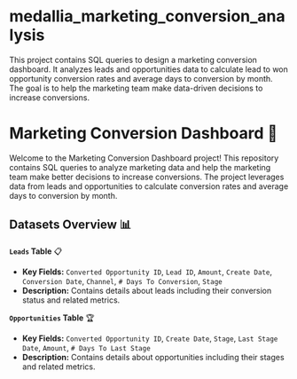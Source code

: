 # medallia_marketing_conversion_analysis
This project contains SQL queries to design a marketing conversion dashboard. It analyzes leads and opportunities data to calculate lead to won opportunity conversion rates and average days to conversion by month. The goal is to help the marketing team make data-driven decisions to increase conversions.

# Marketing Conversion Dashboard 🚀

Welcome to the Marketing Conversion Dashboard project! This repository contains SQL queries to analyze marketing data and help the marketing team make better decisions to increase conversions. The project leverages data from leads and opportunities to calculate conversion rates and average days to conversion by month.

## Datasets Overview 📊

**`Leads` Table** 📋
- **Key Fields:** `Converted Opportunity ID`, `Lead ID`, `Amount`, `Create Date`, `Conversion Date`, `Channel`, `# Days To Conversion`, `Stage`
- **Description:** Contains details about leads including their conversion status and related metrics.

**`Opportunities` Table** 🏆
- **Key Fields:** `Converted Opportunity ID`, `Create Date`, `Stage`, `Last Stage Date`, `Amount`, `# Days To Last Stage`
- **Description:** Contains details about opportunities including their stages and related metrics.
